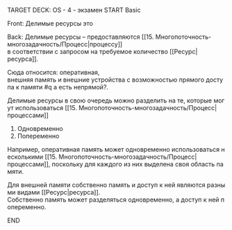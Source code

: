 TARGET DECK: OS - 4 - экзамен
START
Basic

Front: Делимые ресурсы это

Back: Делимые ресурсы – предоставляются [[15. Многопоточность-многозадачность/Процесс|процессу]] в соответствии с запросом на требуемое количество [[Ресурс|ресурса]].

Сюда относится: оперативная, 
внешняя память и внешние устройства с возможностью прямого доступа к памяти #q а есть непрямой?. 

Делимые ресурсы в свою очередь можно разделить на те, которые могут использоваться [[15. Многопоточность-многозадачность/Процесс|процессами]] 
1. Одновременно 
2. Попеременно

Например, оперативная память может одновременно использоваться несколькими [[15. Многопоточность-многозадачность/Процесс|процессами]], поскольку для каждого из них выделена своя область памяти. 

Для внешней памяти собственно память и доступ к ней являются разными видами [[Ресурс|ресурса]].
Собственно память может разделяться одновременно, а доступ к ней попеременно.
<!--ID: 1663705565792-->
END

